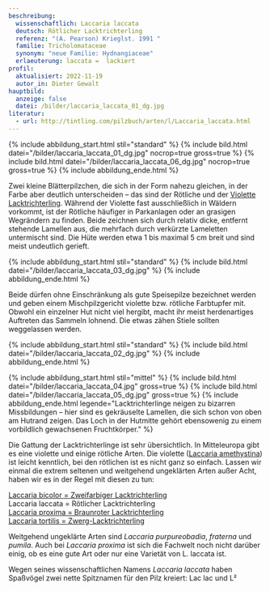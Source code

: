 ```yaml
---
beschreibung:
  wissenschaftlich: Laccaria laccata
  deutsch: Rötlicher Lacktrichterling
  referenz: "(A. Pearson) Krieglst. 1991 "
  familie: Tricholomataceae
  synonym: "neue Familie: Hydnangiaceae"
  erlaeuterung: laccata =  lackiert
profil:
  aktualisiert: 2022-11-19
  autor_in: Dieter Gewalt
hauptbild:
  anzeige: false
  datei: /bilder/laccaria_laccata_01_dg.jpg
literatur:
  - url: http://tintling.com/pilzbuch/arten/l/Laccaria_laccata.html
---
```

{% include abbildung_start.html stil="standard" %}
{% include bild.html datei="/bilder/laccaria_laccata_01_dg.jpg" nocrop=true gross=true %}
{% include bild.html datei="/bilder/laccaria_laccata_06_dg.jpg" nocrop=true gross=true %}
{% include abbildung_ende.html %}

Zwei kleine Blätterpilzchen, die sich in der Form nahezu gleichen, in der Farbe aber deutlich unterscheiden – das sind der Rötliche und der [Violette Lacktrichterling](/pilze/laccaria-amethystina-violetter-lacktrichterling). Während der Violette fast ausschließlich in Wäldern vorkommt, ist der Rötliche häufiger in Parkanlagen oder an grasigen Wegrändern zu finden. Beide zeichnen sich durch relativ dicke, entfernt stehende Lamellen aus, die mehrfach durch verkürzte Lameletten untermischt sind. Die Hüte werden etwa 1 bis maximal 5 cm breit und sind meist undeutlich gerieft.

{% include abbildung_start.html stil="standard" %}
{% include bild.html datei="/bilder/laccaria_laccata_03_dg.jpg" %}
{% include abbildung_ende.html %}

Beide dürfen ohne Einschränkung als gute Speisepilze bezeichnet werden und geben einem Mischpilzgericht violette bzw. rötliche Farbtupfer mit. Obwohl ein einzelner Hut nicht viel hergibt, macht ihr meist herdenartiges Auftreten das Sammeln lohnend. Die etwas zähen Stiele sollten weggelassen werden.

{% include abbildung_start.html stil="standard" %}
{% include bild.html datei="/bilder/laccaria_laccata_02_dg.jpg" %}
{% include abbildung_ende.html %}

{% include abbildung_start.html stil="mittel" %}
{% include bild.html datei="/bilder/laccaria_laccata_04.jpg" gross=true %}
{% include bild.html datei="/bilder/laccaria_laccata_05_dg.jpg" gross=true %}
{% include abbildung_ende.html legende="Lacktrichterlinge neigen zu bizarren Missbildungen – hier sind es gekräuselte Lamellen, die sich schon von oben am Hutrand zeigen. Das Loch in der Hutmitte gehört ebensowenig zu einem vorbildlich gewachsenen Fruchtkörper." %}

Die Gattung der Lacktrichterlinge ist sehr übersichtlich. In Mitteleuropa gibt es eine violette und einige rötliche Arten. Die violette ([Laccaria amethystina](/pilze/laccaria-amethystina-violetter-lacktrichterling)) ist leicht kenntlich, bei den rötlichen ist es nicht ganz so einfach. Lassen wir einmal die extrem seltenen und weitgehend ungeklärten Arten außer Acht, haben wir es in der Regel mit diesen zu tun:

[Laccaria bicolor = Zweifarbiger Lacktrichterling](/pilze/laccaria-bicolor-zweifarbiger-lacktrichterling)\
Laccaria laccata = Rötlicher Lacktrichterling\
[Laccaria proxima = Braunroter Lacktrichterling](/pilze/laccaria-proxima-braunroter-lackpilz)\
[Laccaria tortilis = Zwerg-Lacktrichterling](/pilze/laccaria-tortilis-zwerg-lacktrichterling)

Weitgehend ungeklärte Arten sind *Laccaria purpureobadia*, *fraterna* und *pumila*. Auch bei *Laccaria proxima* ist sich die Fachwelt noch nicht darüber einig, ob es eine gute Art oder nur eine Varietät von L. laccata ist.

Wegen seines wissenschaftlichen Namens *Laccaria laccata* haben Spaßvögel zwei nette Spitznamen für den Pilz kreiert: Lac lac und L²